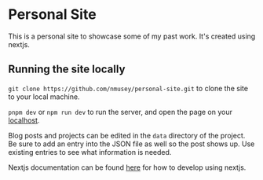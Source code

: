 # Personal Site

This is a personal site to showcase some of my past work. It's created using nextjs.

## Running the site locally
`git clone https://github.com/nmusey/personal-site.git` to clone the site to your local machine.

`pnpm dev` or `npm run dev` to run the server, and open the page on your [localhost](http://localhost:3000).

Blog posts and projects can be edited in the `data` directory of the project. Be sure to add an entry into the JSON file as well so the post shows up. Use existing entries to see what information is needed.

Nextjs documentation can be found [here](https://nextjs.org/docs) for how to develop using nextjs.
